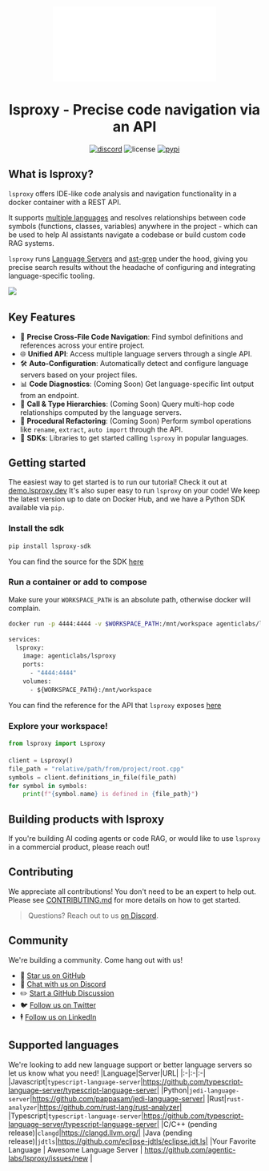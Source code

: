 <div align="center">
<a href="https://agenticlabs.com/"><img src="https://raw.githubusercontent.com/agentic-labs/.github/main/assets/logo.png" alt="Agentic Labs" title="Agentic Labs" align="center" height="150px" /></a>

# lsproxy - Precise code navigation via an API
<p align="center">
  <a href="https://discord.gg/EUFGjSawyk"a><img alt="discord" src="https://img.shields.io/discord/1296271531994775552" /></a>
  <img alt="license" src="https://img.shields.io/github/license/agentic-labs/lsproxy" />
  <a href="https://pypi.org/project/lsproxy-sdk/" a><img alt="pypi" src="https://img.shields.io/pypi/v/lsproxy-sdk" /></a>
</p>
</div>



   
## <a name="what-is-lsproxy">What is lsproxy?</a>

`lsproxy` offers IDE-like code analysis and navigation functionality in a docker container with a REST API.

It supports [multiple languages](#supported-languages) and resolves relationships between code symbols (functions, classes, variables) anywhere in the project - which can be used to help AI assistants navigate a codebase or build custom code RAG systems.

`lsproxy` runs [Language Servers](https://microsoft.github.io/language-server-protocol/) and [ast-grep](https://github.com/ast-grep/ast-grep) under the hood, giving you precise search results without the headache of configuring and integrating language-specific tooling.

[![](https://mermaid.ink/img/pako:eNptUtFumzAU_RV0q0qdRKpAgAAPk6buZVInTau0h9ZV5YRrYhVsZJuuLMq_7xraNLQ1D9jnnHt8ru09bHWFUIJo9N_tjhsXXP9miqmAhqfuLhhc0X_DLTL4cu-5ibX9pja825FMOS4VmjsGje2Mfh4Y3E8iP55007ej0Z9xNtm8slRBdddc1T2vMbhB84TGzgx4TQpu3aI22M2ZThL17dePTzYMFouv3v1TnNezBBPWydM95xiq6tj40D5I9SBkg75jaZ2HNrqxgVSBh49pKhSWNEKq6kXjIamkk1odVeajiiA0qLY4ncTpjVCugMFP3SvHYAw59TUpKPCInYScEz7SHDEjMmHn54F1Q4Nvl-obasozzMRKiNA6ox-xPEt4scT4Xc1O01FMcpH6771nI1E5-yYRIoUQWjQtlxU9wr0vYOB26F9JSdOKm0cGTB1Ix3unbwa1hdKZHkPou4o7_C45PcMWSsEbS2jH1a3W7auIllDu4RnKJLtM0yJL82hdJKs4zUIYoIyj5WWeJlGyzKNslefr5BDCv9GAiCKOi6yIlnGeFkmxPvwHnPP5bQ?type=png)](https://mermaid.live/edit#pako:eNptUtFumzAU_RV0q0qdRKpAgAAPk6buZVInTau0h9ZV5YRrYhVsZJuuLMq_7xraNLQ1D9jnnHt8ru09bHWFUIJo9N_tjhsXXP9miqmAhqfuLhhc0X_DLTL4cu-5ibX9pja825FMOS4VmjsGje2Mfh4Y3E8iP55007ej0Z9xNtm8slRBdddc1T2vMbhB84TGzgx4TQpu3aI22M2ZThL17dePTzYMFouv3v1TnNezBBPWydM95xiq6tj40D5I9SBkg75jaZ2HNrqxgVSBh49pKhSWNEKq6kXjIamkk1odVeajiiA0qLY4ncTpjVCugMFP3SvHYAw59TUpKPCInYScEz7SHDEjMmHn54F1Q4Nvl-obasozzMRKiNA6ox-xPEt4scT4Xc1O01FMcpH6771nI1E5-yYRIoUQWjQtlxU9wr0vYOB26F9JSdOKm0cGTB1Ix3unbwa1hdKZHkPou4o7_C45PcMWSsEbS2jH1a3W7auIllDu4RnKJLtM0yJL82hdJKs4zUIYoIyj5WWeJlGyzKNslefr5BDCv9GAiCKOi6yIlnGeFkmxPvwHnPP5bQ)

## Key Features

- 🎯 **Precise Cross-File Code Navigation**: Find symbol definitions and references across your entire project.
- 🌐 **Unified API**: Access multiple language servers through a single API.
- 🛠️ **Auto-Configuration**: Automatically detect and configure language servers based on your project files.
- 📊 **Code Diagnostics**: (Coming Soon) Get language-specific lint output from an endpoint.
- 🌳 **Call & Type Hierarchies**: (Coming Soon) Query multi-hop code relationships computed by the language servers.
- 🔄 **Procedural Refactoring**: (Coming Soon) Perform symbol operations like `rename`, `extract`, `auto import` through the API.
- 🧩 **SDKs**: Libraries to get started calling `lsproxy` in popular languages.
    

## <a name="getting-started">Getting started</a>
The easiest way to get started is to run our tutorial! Check it out at [demo.lsproxy.dev](https://demo.lsproxy.dev)
It's also super easy to run `lsproxy` on your code! We keep the latest version up to date on Docker Hub, and we have a Python SDK available via `pip.`

### Install the sdk

```bash
pip install lsproxy-sdk
```
You can find the source for the SDK [here](https://github.com/agentic-labs/lsproxy-python-sdk)

### Run a container or add to compose
Make sure your `WORKSPACE_PATH` is an absolute path, otherwise docker will complain.
```bash
docker run -p 4444:4444 -v $WORKSPACE_PATH:/mnt/workspace agenticlabs/lsproxy
```

```dockerfile
services:
  lsproxy:
    image: agenticlabs/lsproxy
    ports:
      - "4444:4444"
    volumes:
      - ${WORKSPACE_PATH}:/mnt/workspace
```

You can find the reference for the API that `lsproxy` exposes [here](https://docs.lsproxy.dev/api-reference)

### Explore your workspace!

```python
from lsproxy import Lsproxy

client = Lsproxy()
file_path = "relative/path/from/project/root.cpp"
symbols = client.definitions_in_file(file_path)
for symbol in symbols:
    print(f"{symbol.name} is defined in {file_path}")
```

## <a name="contributing">Building products with lsproxy</a>

If you're building AI coding agents or code RAG, or would like to use `lsproxy` in a commercial product, please reach out!

## <a name="contributing">Contributing</a>

We appreciate all contributions! You don't need to be an expert to help out.
Please see [CONTRIBUTING.md](https://github.com/agentic-labs/lsproxy/blob/main/CONTRIBUTING.md) for more details on how to get
started.

> Questions? Reach out to us [on Discord](https://discord.gg/WafeS3jN).

## <a name="community">Community</a>

We're building a community. Come hang out with us!

- 🌟 [Star us on GitHub](https://github.com/agentic-labs/lsproxy)
- 💬 [Chat with us on Discord](https://discord.gg/EUFGjSawyk)
- ✏️ [Start a GitHub Discussion](https://github.com/agentic-labs/lsproxy/discussions)
- 🐦 [Follow us on Twitter](https://twitter.com/agentic_labs)
- 🕴️ [Follow us on LinkedIn](https://www.linkedin.com/company/agentic-labs)
  
## <a name="supported-languages">Supported languages</a>

We're looking to add new language support or better language servers so let us know what you need!
|Language|Server|URL|
|:-|:-|:-|
|Javascript|`typescript-language-server`|https://github.com/typescript-language-server/typescript-language-server|
|Python|`jedi-language-server`|https://github.com/pappasam/jedi-language-server|
|Rust|`rust-analyzer`|https://github.com/rust-lang/rust-analyzer|
|Typescript|`typescript-language-server`|https://github.com/typescript-language-server/typescript-language-server|
|C/C++ (pending release)|`clangd`|https://clangd.llvm.org/|
|Java (pending release)|`jdtls`|https://github.com/eclipse-jdtls/eclipse.jdt.ls|
|Your Favorite Language | Awesome Language Server | https://github.com/agentic-labs/lsproxy/issues/new |
